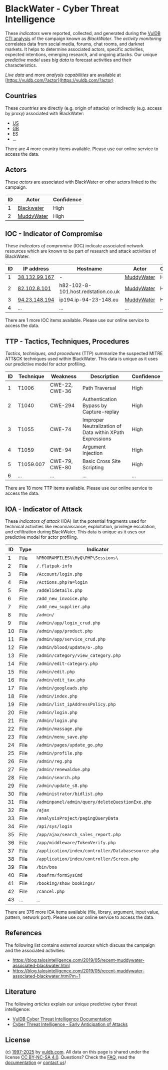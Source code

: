 # BlackWater - Cyber Threat Intelligence

These _indicators_ were reported, collected, and generated during the [VulDB CTI analysis](https://vuldb.com/?kb.cti) of the campaign known as _BlackWater_. The _activity monitoring_ correlates data from social media, forums, chat rooms, and darknet markets. It helps to determine associated actors, specific activities, expected intentions, emerging research, and ongoing attacks. Our unique _predictive model_ uses _big data_ to forecast activities and their characteristics.

_Live data_ and more _analysis capabilities_ are available at [https://vuldb.com/?actor](https://vuldb.com/?actor)

## Countries

These _countries_ are directly (e.g. origin of attacks) or indirectly (e.g. access by proxy) associated with BlackWater:

* [US](https://vuldb.com/?country.us)
* [GB](https://vuldb.com/?country.gb)
* [ES](https://vuldb.com/?country.es)
* ...

There are 4 more country items available. Please use our online service to access the data.

## Actors

These _actors_ are associated with BlackWater or other actors linked to the campaign.

ID | Actor | Confidence
-- | ----- | ----------
1 | [Blackwater](https://vuldb.com/?actor.blackwater) | High
2 | [MuddyWater](https://vuldb.com/?actor.muddywater) | High

## IOC - Indicator of Compromise

These _indicators of compromise_ (IOC) indicate associated network resources which are known to be part of research and attack activities of BlackWater.

ID | IP address | Hostname | Actor | Confidence
-- | ---------- | -------- | ----- | ----------
1 | [38.132.99.167](https://vuldb.com/?ip.38.132.99.167) | - | [MuddyWater](https://vuldb.com/?actor.muddywater) | High
2 | [82.102.8.101](https://vuldb.com/?ip.82.102.8.101) | h82-102-8-101.host.redstation.co.uk | [MuddyWater](https://vuldb.com/?actor.muddywater) | High
3 | [94.23.148.194](https://vuldb.com/?ip.94.23.148.194) | ip194.ip-94-23-148.eu | [MuddyWater](https://vuldb.com/?actor.muddywater) | High
4 | ... | ... | ... | ...

There are 1 more IOC items available. Please use our online service to access the data.

## TTP - Tactics, Techniques, Procedures

_Tactics, techniques, and procedures_ (TTP) summarize the suspected MITRE ATT&CK techniques used within BlackWater. This data is unique as it uses our predictive model for actor profiling.

ID | Technique | Weakness | Description | Confidence
-- | --------- | -------- | ----------- | ----------
1 | T1006 | CWE-22, CWE-36 | Path Traversal | High
2 | T1040 | CWE-294 | Authentication Bypass by Capture-replay | High
3 | T1055 | CWE-74 | Improper Neutralization of Data within XPath Expressions | High
4 | T1059 | CWE-94 | Argument Injection | High
5 | T1059.007 | CWE-79, CWE-80 | Basic Cross Site Scripting | High
6 | ... | ... | ... | ...

There are 18 more TTP items available. Please use our online service to access the data.

## IOA - Indicator of Attack

These _indicators of attack_ (IOA) list the potential fragments used for technical activities like reconnaissance, exploitation, privilege escalation, and exfiltration during BlackWater. This data is unique as it uses our predictive model for actor profiling.

ID | Type | Indicator | Confidence
-- | ---- | --------- | ----------
1 | File | `%PROGRAMFILES%\MyQ\PHP\Sessions\` | High
2 | File | `/.flatpak-info` | High
3 | File | `/Account/login.php` | High
4 | File | `/Actions.php?a=login` | High
5 | File | `/addelidetails.php` | High
6 | File | `/add_new_invoice.php` | High
7 | File | `/add_new_supplier.php` | High
8 | File | `/admin/` | Low
9 | File | `/admin/app/login_crud.php` | High
10 | File | `/admin/app/product.php` | High
11 | File | `/admin/app/service_crud.php` | High
12 | File | `/admin/blood/update/o-.php` | High
13 | File | `/admin/category/view_category.php` | High
14 | File | `/admin/edit-category.php` | High
15 | File | `/admin/edit.php` | High
16 | File | `/admin/edit_tax.php` | High
17 | File | `/admin/googleads.php` | High
18 | File | `/admin/index.php` | High
19 | File | `/admin/list_ipAddressPolicy.php` | High
20 | File | `/admin/login.php` | High
21 | File | `/Admin/login.php` | High
22 | File | `/admin/massage.php` | High
23 | File | `/admin/menu_save.php` | High
24 | File | `/admin/pages/update_go.php` | High
25 | File | `/admin/profile.php` | High
26 | File | `/admin/reg.php` | High
27 | File | `/admin/renewaldue.php` | High
28 | File | `/admin/search.php` | High
29 | File | `/admin/update_s8.php` | High
30 | File | `/administrator/bidlist.php` | High
31 | File | `/adminpanel/admin/query/deleteQuestionExe.php` | High
32 | File | `/ajax` | Low
33 | File | `/analysisProject/pagingQueryData` | High
34 | File | `/api/sys/login` | High
35 | File | `/app/ajax/search_sales_report.php` | High
36 | File | `/app/middleware/TokenVerify.php` | High
37 | File | `/application/index/controller/Databasesource.php` | High
38 | File | `/application/index/controller/Screen.php` | High
39 | File | `/bin/boa` | Medium
40 | File | `/boafrm/formSysCmd` | High
41 | File | `/booking/show_bookings/` | High
42 | File | `/cancel.php` | Medium
43 | ... | ... | ...

There are 376 more IOA items available (file, library, argument, input value, pattern, network port). Please use our online service to access the data.

## References

The following list contains _external sources_ which discuss the campaign and the associated activities:

* https://blog.talosintelligence.com/2019/05/recent-muddywater-associated-blackwater.html
* https://blog.talosintelligence.com/2019/05/recent-muddywater-associated-blackwater.html?m=1

## Literature

The following _articles_ explain our unique predictive cyber threat intelligence:

* [VulDB Cyber Threat Intelligence Documentation](https://vuldb.com/?kb.cti)
* [Cyber Threat Intelligence - Early Anticipation of Attacks](https://www.scip.ch/en/?labs.20201022)

## License

(c) [1997-2025](https://vuldb.com/?kb.changelog) by [vuldb.com](https://vuldb.com/?kb.about). All data on this page is shared under the license [CC BY-NC-SA 4.0](https://creativecommons.org/licenses/by-nc-sa/4.0/). Questions? Check the [FAQ](https://vuldb.com/?kb.faq), read the [documentation](https://vuldb.com/?kb) or [contact us](https://vuldb.com/?contact)!
